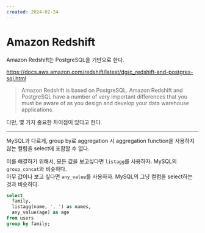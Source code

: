 ```yaml
---
created: 2024-02-24
---
```

# Amazon Redshift

Amazon Redshift는 PostgreSQL을 기반으로 한다.

https://docs.aws.amazon.com/redshift/latest/dg/c_redshift-and-postgres-sql.html

> Amazon Redshift is based on PostgreSQL. Amazon Redshift and PostgreSQL have a number of very important differences that you must be aware of as you design and develop your data warehouse applications.

다만, 몇 가지 중요한 차이점이 있다고 한다.

---

MySQL과 다르게, group by로 aggregation 시 aggregation function을 사용하지 않는 컬럼을 select에 포함할 수 없다.

이를 해결하기 위해서, 모든 값을 보고싶다면 `listagg`를 사용하자. MySQL의 `group_concat`와 비슷하다.\
아무 값이나 보고 싶다면 `any_value`를 사용하자. MySQL의 그냥 컬럼을 select하는 것과 비슷하다.

```sql
select
  family,
  listagg(name, ', ') as names,
  any_value(age) as age
from users
group by family;
```
